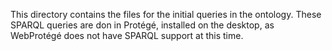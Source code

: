 This directory contains the files for the initial queries in the ontology. 
These SPARQL queries are don in Protégé, installed on the desktop, as WebProtégé does not have SPARQL support at this time.
